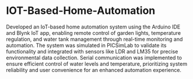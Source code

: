 # IOT-Based-Home-Automation
Developed an IoT-based home automation system using the Arduino IDE and Blynk IoT app, enabling remote control of garden lights, temperature regulation, and water tank management through real-time monitoring and automation. The system was simulated in PICSimLab to validate its functionality and integrated with sensors like LDR and LM35 for precise environmental data collection. Serial communication was implemented to ensure efficient control of water levels and temperature, prioritizing system reliability and user convenience for an enhanced automation experience.
